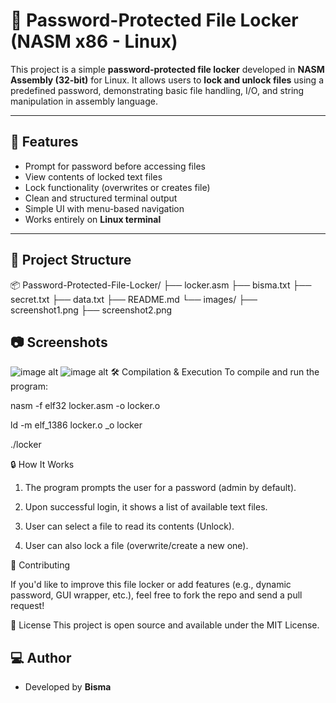 # 🔐 Password-Protected File Locker (NASM x86 - Linux)

This project is a simple **password-protected file locker** developed in **NASM Assembly (32-bit)** for Linux. It allows users to **lock and unlock files** using a predefined password, demonstrating basic file handling, I/O, and string manipulation in assembly language.

---

## 🧠 Features

- Prompt for password before accessing files
- View contents of locked text files
- Lock functionality (overwrites or creates file)
- Clean and structured terminal output
- Simple UI with menu-based navigation
- Works entirely on **Linux terminal**

---

## 📁 Project Structure
📦 Password-Protected-File-Locker/
├── locker.asm
├── bisma.txt
├── secret.txt
├── data.txt
├── README.md
└── images/
    ├── screenshot1.png
    ├── screenshot2.png
## 📷 Screenshots
![image alt](https://github.com/user-attachments/assets/ecdd1abf-92bb-48c7-be0b-a54471a8c82f)
![image alt](https://github.com/user-attachments/assets/bc225e7f-dcc2-4fc9-b7f5-eaf21b196f6c)
🛠️ Compilation & Execution
To compile and run the program:

nasm -f elf32 locker.asm -o locker.o

ld -m elf_1386 locker.o _o locker

./locker

🔒 How It Works

1. The program prompts the user for a password (admin by default).

2. Upon successful login, it shows a list of available text files.

3. User can select a file to read its contents (Unlock).

4. User can also lock a file (overwrite/create a new one).

🤝 Contributing

If you'd like to improve this file locker or add features (e.g., dynamic password, GUI wrapper, etc.), feel free to fork the repo and send a pull request!

📄 License
This project is open source and available under the MIT License.


## 💻 Author

- Developed by **Bisma**
